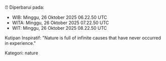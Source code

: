 ⏰ Diperbarui pada:
- WIB: Minggu, 26 Oktober 2025 06.22.50 UTC
- WITA: Minggu, 26 Oktober 2025 07.22.50 UTC
- WIT: Minggu, 26 Oktober 2025 08.22.50 UTC

Kutipan Inspiratif:
"Nature is full of infinite causes that have never occurred in experience."


Kategori: nature

